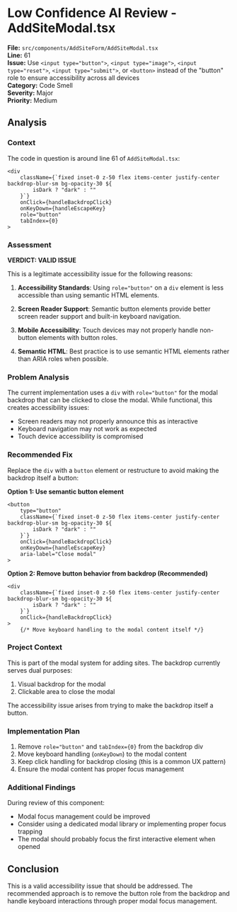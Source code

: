 # Low Confidence AI Review - AddSiteModal.tsx

**File:** `src/components/AddSiteForm/AddSiteModal.tsx`  
**Line:** 61  
**Issue:** Use `<input type="button">`, `<input type="image">`, `<input type="reset">`, `<input type="submit">`, or `<button>` instead of the "button" role to ensure accessibility across all devices  
**Category:** Code Smell  
**Severity:** Major  
**Priority:** Medium

## Analysis

### Context

The code in question is around line 61 of `AddSiteModal.tsx`:

```tsx
<div
    className={`fixed inset-0 z-50 flex items-center justify-center backdrop-blur-sm bg-opacity-30 ${
        isDark ? "dark" : ""
    }`}
    onClick={handleBackdropClick}
    onKeyDown={handleEscapeKey}
    role="button"
    tabIndex={0}
>
```

### Assessment

**VERDICT: VALID ISSUE**

This is a legitimate accessibility issue for the following reasons:

1. **Accessibility Standards**: Using `role="button"` on a `div` element is less accessible than using semantic HTML elements.

2. **Screen Reader Support**: Semantic button elements provide better screen reader support and built-in keyboard navigation.

3. **Mobile Accessibility**: Touch devices may not properly handle non-button elements with button roles.

4. **Semantic HTML**: Best practice is to use semantic HTML elements rather than ARIA roles when possible.

### Problem Analysis

The current implementation uses a `div` with `role="button"` for the modal backdrop that can be clicked to close the modal. While functional, this creates accessibility issues:

- Screen readers may not properly announce this as interactive
- Keyboard navigation may not work as expected
- Touch device accessibility is compromised

### Recommended Fix

Replace the `div` with a `button` element or restructure to avoid making the backdrop itself a button:

**Option 1: Use semantic button element**

```tsx
<button
    type="button"
    className={`fixed inset-0 z-50 flex items-center justify-center backdrop-blur-sm bg-opacity-30 ${
        isDark ? "dark" : ""
    }`}
    onClick={handleBackdropClick}
    onKeyDown={handleEscapeKey}
    aria-label="Close modal"
>
```

**Option 2: Remove button behavior from backdrop (Recommended)**

```tsx
<div
    className={`fixed inset-0 z-50 flex items-center justify-center backdrop-blur-sm bg-opacity-30 ${
        isDark ? "dark" : ""
    }`}
    onClick={handleBackdropClick}
>
    {/* Move keyboard handling to the modal content itself */}
```

### Project Context

This is part of the modal system for adding sites. The backdrop currently serves dual purposes:

1. Visual backdrop for the modal
2. Clickable area to close the modal

The accessibility issue arises from trying to make the backdrop itself a button.

### Implementation Plan

1. Remove `role="button"` and `tabIndex={0}` from the backdrop div
2. Move keyboard handling (`onKeyDown`) to the modal content
3. Keep click handling for backdrop closing (this is a common UX pattern)
4. Ensure the modal content has proper focus management

### Additional Findings

During review of this component:

- Modal focus management could be improved
- Consider using a dedicated modal library or implementing proper focus trapping
- The modal should probably focus the first interactive element when opened

## Conclusion

This is a valid accessibility issue that should be addressed. The recommended approach is to remove the button role from the backdrop and handle keyboard interactions through proper modal focus management.
